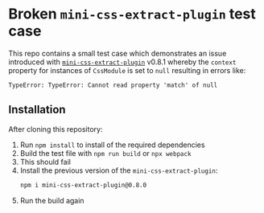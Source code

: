 # Broken `mini-css-extract-plugin` test case

This repo contains a small test case which demonstrates an issue introduced with [`mini-css-extract-plugin`](https://github.com/webpack-contrib/mini-css-extract-plugin) v0.8.1 whereby the `context` property for instances of `CssModule` is set to `null` resulting in errors like:

```
TypeError: TypeError: Cannot read property 'match' of null
```


## Installation

After cloning this repository:

1. Run `npm install` to install of the required dependencies
2. Build the test file with `npm run build` or `npx webpack`
3. This should fail
4. Install the previous version of the `mini-css-extract-plugin`:
    ```sh
    npm i mini-css-extract-plugin@0.8.0
    ```
5. Run the build again
